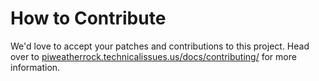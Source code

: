 # How to Contribute

We'd love to accept your patches and contributions to this project. Head over to [piweatherrock.technicalissues.us/docs/contributing/](https://piweatherrock.technicalissues.us/docs/contributing/) for more information.
